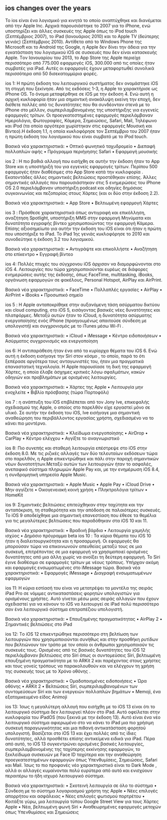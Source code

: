 ## ios changes over the years
  Το ios είναι ένα λογισμικό για κινητά το οποίο αναπτύχθηκε και διανέμεται από την Apple Inc. Αρχικά παρουσιάστηκε το 2007 για το iPhone, ενώ υποστηρίζει και άλλες συσκευές της Apple όπως το iPod touch (Σεπτέμβριος 2007), το iPad (Ιανουάριος 2010) και το Apple TV (δεύτερης γενιάς) (Σεπτέμβριος 2010). Αντίθετα από το Windows Phone της Microsoft και το Android της Google, η Apple δεν δίνει την άδεια για την εγκατάσταση του λογισμικού iOS σε συσκευές που δεν είναι κατασκευής Apple. Tον Ιανουαρίου του 2013, το App Store της Apple περιείχε περισσότερο από 775.000 εφαρμογές iOS, 300.000 από τις οποίες ήταν συμβατές για iPad. Αυτές οι εφαρμογές έχουν μεταφορτωθεί συνολικά περισσότερα από 50 δισεκατομμύρια φορές. 

ios  1:     Η πρώτη έκδοση του λειτουργικού συστήματος δεν ονομάστηκε iOS τη στιγμή που ξεκίνησε. Από τις εκδόσεις 1-3, η Apple το χαρακτήρισε ως iPhone OS. Το όνομα μεταφέρθηκε σε iOS με την έκδοση 4. Ενώ αυτή η αρχική κυκλοφορία ήταν μια σημαντική ανακάλυψη εκείνη την εποχή, δεν διέθετε πολλές από τις δυνατότητες που θα συνδέονταν στενά με το iPhone στο μέλλον, συμπεριλαμβανομένης της υποστήριξης για εγγενείς εφαρμογές τρίτων. Οι προεγκατεστημένες εφαρμογές περιελάμβαναν Ημερολόγιο, Φωτογραφίες, Κάμερα, Σημειώσεις, Safari, Mail, Τηλέφωνο και iPod (τα οποία αργότερα χωρίστηκαν στις εφαρμογές Μουσική και Βίντεο).Η έκδοση 1.1, η οποία κυκλοφόρησε τον Σεπτέμβριο του 2007 ήταν η πρώτη έκδοση του λογισμικού που είναι συμβατό με το iPod touch.

Βασικά νέα χαρακτηριστικά:
•	Οπτικό φωνητικό ταχυδρομείο
•	Διεπαφή πολλαπλών αφής
•	Πρόγραμμα περιήγησης Safari
•	Εφαρμογή μουσικής

ios 2 : Η πιο βαθιά αλλαγή που εισήχθη σε αυτήν την έκδοση ήταν το App Store και η υποστήριξή του για εγγενείς εφαρμογές τρίτων. Περίπου 500 εφαρμογές ήταν διαθέσιμες στο App Store κατά την κυκλοφορία . Εκατοντάδες άλλες σημαντικές βελτιώσεις προστέθηκαν επίσης.
Άλλες σημαντικές αλλαγές που παρουσιάστηκαν στις 5 ενημερώσεις του iPhone OS 2.0 περιελάμβαναν υποστήριξη podcast και οδηγίες δημόσιας συγκοινωνίας και πεζοπορίας στους Χάρτες (και οι δύο στην έκδοση 2.2).

Βασικά νέα χαρακτηριστικά:
•	App Store
•	Βελτιωμένη εφαρμογή Χάρτες

ios 3 :    Πρόσθεσε χαρακτηριστικά όπως αντιγραφή και επικόλληση, αναζήτηση Spotlight, υποστήριξη MMS στην εφαρμογή Μηνύματα και δυνατότητα εγγραφής βίντεο χρησιμοποιώντας την εφαρμογή Κάμερα.
Επίσης αξιοσημείωτο για αυτήν την έκδοση του iOS είναι ότι ήταν η πρώτη που υποστήριξε το iPad. Το iPad 1ης γενιάς κυκλοφόρησε το 2010 και συνοδεύτηκε η έκδοση 3.2 του λογισμικού.

Βασικά νέα χαρακτηριστικά:
•	Αντιγράψτε και επικολλήστε
•	Αναζήτηση στο επίκεντρο
•	Εγγραφή βίντεο

ios 4:   Πολλές πτυχές του σύγχρονου iOS άρχισαν να διαμορφώνονται στο iOS 4. Λειτουργίες που τώρα χρησιμοποιούνται ευρέως σε διάφορες ενημερώσεις αυτής της έκδοσης, όπως FaceTime, multitasking, iBooks, οργάνωση εφαρμογών σε φακέλους, Personal Hotspot, AirPlay και AirPrint. 

Βασικά νέα χαρακτηριστικά:
•	FaceTime
•	Πολλαπλές εργασίες
•	AirPlay
•	AirPrint
•	iBooks
•	Προσωπικό σημείο

ios 5 : Η Apple ανταποκρίθηκε στην αυξανόμενη τάση ασύρματου δικτύου και cloud computing, στο iOS 5, εισάγοντας βασικές νέες δυνατότητες και πλατφόρμες. Μεταξύ αυτών ήταν το iCloud, η δυνατότητα ασύρματης ενεργοποίησης ενός iPhone (προηγουμένως απαιτούσε σύνδεση με υπολογιστή) και συγχρονισμός με το iTunes μέσω Wi-Fi . 

Βασικά νέα χαρακτηριστικά:
•	iCloud
•	iMessage
•	Κέντρο ειδοποιήσεων
•	Ασύρματος συγχρονισμός και ενεργοποίηση

ios 6:  Η αντιπαράθεση ήταν ένα από τα κυρίαρχα θέματα του iOS 6. Ενώ αυτή η έκδοση εισήγαγε την Siri στον κόσμο , το οποίο, παρά το ότι ξεπέρασε αργότερα τους ανταγωνιστές του, ήταν μια πραγματικά επαναστατική τεχνολογία. Η Apple παρουσίασε τη δική της εφαρμογή Χάρτες, η οποία έλαβε άσχημες κριτικές λόγω σφαλμάτων, κακών οδηγιών και προβλημάτων με ορισμένες λειτουργίες.

Βασικά νέα χαρακτηριστικά:
•	Χάρτες της Apple
•	Λειτουργία μην ενοχλείτε
•	Βιβλίο πρόσβασης (τώρα Πορτοφόλι)

ios 7 :  η ανάπτυξη του iOS επιβλέπεται από τον Jony Ive, επικεφαλής σχεδιασμού της Apple, ο οποίος στο παρελθόν είχε εργαστεί μόνο σε υλικό. Σε αυτήν την έκδοση του iOS, Ive εισήγαγε μια σημαντική αναθεώρηση του περιβάλλοντος εργασίας χρήστη, σχεδιασμένο να το κάνει πιο μοντέρνο.

Βασικά νέα χαρακτηριστικά:
•	Κλείδωμα ενεργοποίησης
•	AirDrop
•	CarPlay
•	Κέντρο ελέγχου
•	Αγγίξτε το αναγνωριστικό

ios 8:  	Πιο συνεπής και σταθερή λειτουργία επέστρεψε στο iOS στην έκδοση 8.0. Με τις ριζικές αλλαγές των δύο τελευταίων εκδόσεων τώρα στο παρελθόν, η Apple επικεντρώθηκε και πάλι στην παροχή σημαντικών νέων δυνατοτήτων.Μεταξύ αυτών των λειτουργιών ήταν το ασφαλές, ανεπαφικό σύστημα πληρωμών Apple Pay και, με την ενημέρωση iOS 8.4, η συνδρομητική υπηρεσία Apple Music. 

Βασικά νέα χαρακτηριστικά:
•	Apple Music
•	Apple Pay
•	iCloud Drive
•	Μην αγγίζετε
•	Οικογενειακή κοινή χρήση
•	Πληκτρολόγια τρίτων
•	HomeKit

ios 9:  Σημαντικές βελτιώσεις επιτεύχθηκαν στην ταχύτητα και την ανταπόκριση, τη σταθερότητα και την απόδοση σε παλαιότερες συσκευές. Το iOS 9 αποδείχθηκε μια σημαντική επανεστίαση που έθεσε τα θεμέλια για τις μεγαλύτερες βελτιώσεις που παραδόθηκαν στα iOS 10 και 11.

Βασικά νέα χαρακτηριστικά:
•	Βραδινή βάρδια
•	Λειτουργία χαμηλής ισχύος
•	Δημόσιο πρόγραμμα beta
ios 10 : Τα κύρια θέματα του iOS 10 ήταν η διαλειτουργικότητα και η προσαρμογή. Οι εφαρμογές θα μπορούσαν τώρα να επικοινωνούν απευθείας μεταξύ τους σε μια συσκευή, επιτρέποντας σε μια εφαρμογή να χρησιμοποιεί ορισμένες δυνατότητες από μια άλλη χωρίς να ανοίξει τη δεύτερη εφαρμογή. Το Siri έγινε διαθέσιμο σε εφαρμογές τρίτων με νέους τρόπους. Υπήρχαν ακόμη και εφαρμογές ενσωματωμένες στο iMessage τώρα.
Βασικά νέα χαρακτηριστικά:
•	Εφαρμογές iMessage
•	Διαγραφή ενσωματωμένων εφαρμογών

ios 11:  H κύρια εστίασή του είναι να μετατρέψει τα μοντέλα της σειράς iPad Pro σε νόμιμες αντικαταστάσεις φορητών υπολογιστών για ορισμένους χρήστες. Αυτό γίνεται μέσω μιας σειράς αλλαγών που έχουν σχεδιαστεί για να κάνουν το iOS να λειτουργεί σε iPad πολύ περισσότερο σαν ένα λειτουργικό σύστημα επιτραπέζιου υπολογιστή.

Βασικά νέα χαρακτηριστικά:
•	Επαυξημένης πραγματικότητας
•	AirPlay 2
•	Σημαντικές βελτιώσεις στο iPad

ios 12:   Tο iOS 12 επικεντρώθηκε περισσότερο στη βελτίωση των λειτουργιών που χρησιμοποιούνται συνήθως και στην προσθήκη ρυτίδων που βελτιώνουν τον τρόπο με τον οποίο οι άνθρωποι χρησιμοποιούν τις συσκευές τους.
Ορισμένες από τις βασικές δυνατότητες του iOS 12 περιελάμβαναν βελτιώσεις στο Siri όπως οι συντομεύσεις Siri, βελτιωμένη επαυξημένη πραγματικότητα με το ARKit 2 και παρέχοντας στους χρήστες και τους γονείς τρόπους να παρακολουθούν και να ελέγχουν τη χρήση της συσκευής τους με το Χρόνο οθόνης .

Βασικά νέα χαρακτηριστικά:
•	Ομαδοποιημένες ειδοποιήσεις
•	Ώρα οθόνης
•	ARKit 2
•	Βελτιώσεις Siri, συμπεριλαμβανομένων των συντομεύσεων Siri και των ενεργειών πολλαπλών βημάτων
•	Memoji, ένα εξατομικευμένο είδος Animoji

ios 13:  Ίσως η μεγαλύτερη αλλαγή που εισήχθη με το iOS 13 είναι ότι το λειτουργικό σύστημα δεν λειτουργεί πλέον στο iPad. Αυτό οφείλεται στην κυκλοφορία του iPadOS (που ξεκινά με την έκδοση 13). Αυτό είναι ένα νέο λειτουργικό σύστημα αφιερωμένο στο να κάνει το iPad μια πιο χρήσιμη συσκευή παραγωγικότητας και μια πιθανή αντικατάσταση φορητού υπολογιστή. Βασίζεται στο iOS 13 και έχει πολλές από τις ίδιες δυνατότητες, αλλά προσθέτει επίσης αντικείμενα ειδικά για iPad.
Πέρα από αυτό, το iOS 13 συγκεντρώνει ορισμένες βασικές λειτουργίες, συμπεριλαμβανομένης της ταχύτερης εκκίνησης εφαρμογών, το ξεκλείδωμα συσκευών με Face ID ταχύτερα και την αναθεώρηση προεγκατεστημένων εφαρμογών όπως Υπενθυμίσεις, Σημειώσεις, Safari και Mail. Ίσως το πιο προφανές νέο χαρακτηριστικό είναι το Dark Mode , αλλά οι αλλαγές κυμαίνονται πολύ ευρύτερα από αυτό και ενισχύουν περαιτέρω το ήδη ισχυρό λειτουργικό σύστημα.

Βασικά νέα χαρακτηριστικά:
•	Σκοτεινή λειτουργία σε όλο το σύστημα
•	Σύνδεση με το σύστημα λογαριασμού χρήστη της Apple
•	Νέες επιλογές απορρήτου και ασφάλειας
•	Νέες επιλογές φωτισμού πορτρέτου
•	Κοιτάξτε γύρω, μια λειτουργία τύπου Google Street View για τους Χάρτες Apple
•	Νέα, βελτιωμένη φωνή Siri
•	Αναθεωρημένες εφαρμογές μετοχών όπως Υπενθυμίσεις και Σημειώσεις

